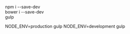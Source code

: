 <br>
npm i --save-dev
<br>
bower i --save-dev
<br>
gulp 

NODE_ENV=production gulp
NODE_ENV=development gulp